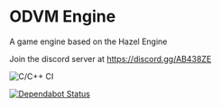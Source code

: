 # ODVM Engine
A game engine based on the Hazel Engine

Join the discord server at https://discord.gg/AB438ZE

![C/C++ CI](https://github.com/Internal-Media-Group/ODVMEngine/workflows/C/C++%20CI/badge.svg)

[![Dependabot Status](https://api.dependabot.com/badges/status?host=github&repo=Internal-Media-Group/ODVMEngine)](https://dependabot.com)

